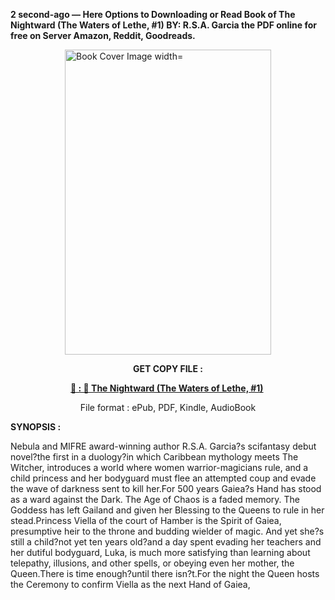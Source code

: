 <p><strong>2 second-ago &mdash; Here Options to Downloading or Read Book of The Nightward (The Waters of Lethe, #1) BY: R.S.A. Garcia the PDF online for free on Server Amazon, Reddit, Goodreads.</strong></p><p><a href="https://uk.ebookarea.xyz/?book=199793379-the-nightward"><img style="display: block; margin-left: auto; margin-right: auto;" src="https://i.gr-assets.com/images/S/compressed.photo.goodreads.com/books/1716611472l/199793379.jpg" alt="Book Cover Image width=" width="330" height="488" /></a></p><p style="text-align: center;"><strong>GET COPY FILE :</strong></p><p style="text-align: center;"><strong><a href="https://uk.ebookarea.xyz/?book=199793379-the-nightward" target="_blank" rel="noopener">📢 : 🔗 The Nightward (The Waters of Lethe, #1)</a>&nbsp;</strong></p><p style="text-align: center;">File format : ePub, PDF, Kindle, AudioBook</p><p><strong>SYNOPSIS :</strong></p><p>Nebula and MIFRE award-winning author R.S.A. Garcia?s scifantasy debut novel?the first in a duology?in which Caribbean mythology meets The Witcher, introduces a world where women warrior-magicians rule, and a child princess and her bodyguard must flee an attempted coup and evade the wave of darkness sent to kill her.For 500 years Gaiea?s Hand has stood as a ward against the Dark. The Age of Chaos is a faded memory. The Goddess has left Gailand and given her Blessing to the Queens to rule in her stead.Princess Viella of the court of Hamber is the Spirit of Gaiea, presumptive heir to the throne and budding wielder of magic. And yet she?s still a child?not yet ten years old?and a day spent evading her teachers and her dutiful bodyguard, Luka, is much more satisfying than learning about telepathy, illusions, and other spells, or obeying even her mother, the Queen.There is time enough?until there isn?t.For the night the Queen hosts the Ceremony to confirm Viella as the next Hand of Gaiea, </p>
